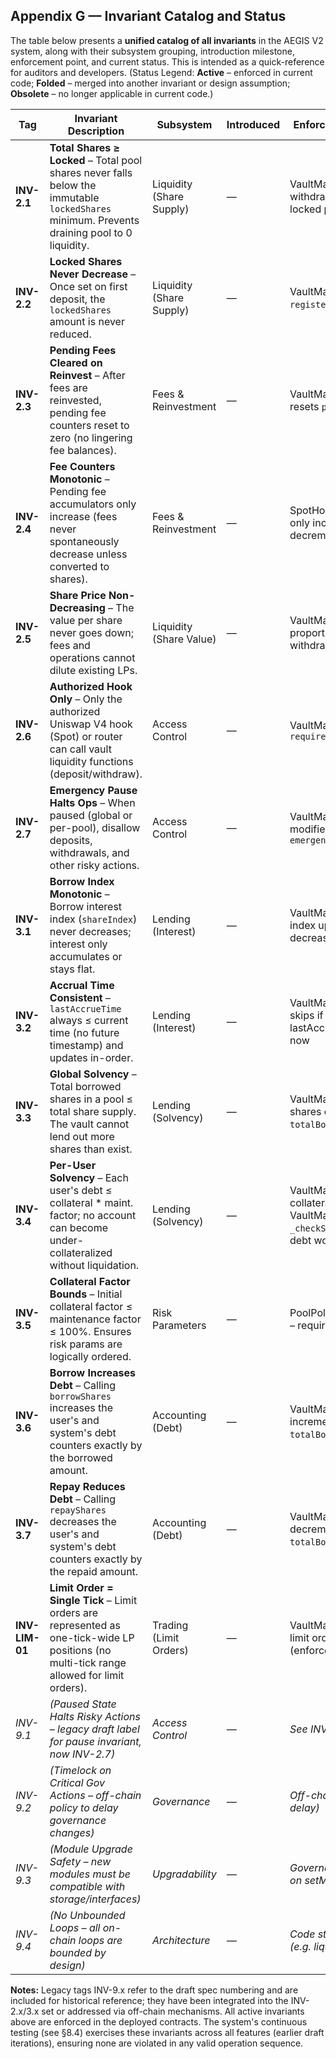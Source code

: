 ## Appendix G — Invariant Catalog and Status

The table below presents a **unified catalog of all invariants** in the AEGIS V2 system, along with their subsystem grouping, introduction milestone, enforcement point, and current status. This is intended as a quick-reference for auditors and developers. (Status Legend: **Active** – enforced in current code; **Folded** – merged into another invariant or design assumption; **Obsolete** – no longer applicable in current code.)

| **Tag**        | **Invariant Description**                                                                                                                    | **Subsystem**            | **Introduced** | **Enforcement Point** (Contract.Function)                                                                                                                                | **Status**        |
| -------------- | -------------------------------------------------------------------------------------------------------------------------------------------- | ------------------------ | -------------- | ------------------------------------------------------------------------------------------------------------------------------------------------------------------------ | ----------------- |
| **INV-2.1**    | **Total Shares ≥ Locked** – Total pool shares never falls below the immutable `lockedShares` minimum. Prevents draining pool to 0 liquidity. | Liquidity (Share Supply) | —              | VaultManagerCore – enforced via withdrawal logic (no user can withdraw locked portion)                                                                                   | **Active**        |
| **INV-2.2**    | **Locked Shares Never Decrease** – Once set on first deposit, the `lockedShares` amount is never reduced.                                    | Liquidity (Share Supply) | —              | VaultManagerCore – `lockedShares` set in `registerPool` (no function to decrease it)                                                                                     | **Active**        |
| **INV-2.3**    | **Pending Fees Cleared on Reinvest** – After fees are reinvested, pending fee counters reset to zero (no lingering fee balances).            | Fees & Reinvestment      | —              | VaultManagerCore.`reinvestFees(pool)` – resets `pendingFees[pool]` to 0 on success                                                                                       | **Active**        |
| **INV-2.4**    | **Fee Counters Monotonic** – Pending fee accumulators only increase (fees never spontaneously decrease unless converted to shares).          | Fees & Reinvestment      | —              | SpotHook / VaultManager – `notifyFees` only increments counters (no decrements)                                                                                          | **Active**        |
| **INV-2.5**    | **Share Price Non-Decreasing** – The value per share never goes down; fees and operations cannot dilute existing LPs.                        | Liquidity (Share Value)  | —              | VaultManagerCore – enforced by proportional mint/burn on reinvest & withdraw (design invariant)                                                                          | **Active**        |
| **INV-2.6**    | **Authorized Hook Only** – Only the authorized Uniswap V4 hook (Spot) or router can call vault liquidity functions (deposit/withdraw).       | Access Control           | —              | VaultManagerCore.`deposit/withdraw` – `require(msg.sender == authorizedHook)`                                                                                            | **Active**        |
| **INV-2.7**    | **Emergency Pause Halts Ops** – When paused (global or per-pool), disallow deposits, withdrawals, and other risky actions.                   | Access Control           | —              | VaultManagerCore – `whenNotPaused` modifiers on functions; Spot – checks `emergencyState`                                                                                | **Active**        |
| **INV-3.1**    | **Borrow Index Monotonic** – Borrow interest index (`shareIndex`) never decreases; interest only accumulates or stays flat.                  | Lending (Interest)       | —              | VaultManagerCore.`accrueInterest` – index updated multiplicatively (non-decreasing)                                                                                      | **Active**        |
| **INV-3.2**    | **Accrual Time Consistent** – `lastAccrueTime` always ≤ current time (no future timestamp) and updates in-order.                             | Lending (Interest)       | —              | VaultManagerCore.`accrueInterest` – skips if `block.timestamp` <= lastAccrueTime; sets lastAccrueTime = now                                                              | **Active**        |
| **INV-3.3**    | **Global Solvency** – Total borrowed shares in a pool ≤ total share supply. The vault cannot lend out more shares than exist.                | Lending (Solvency)       | —              | VaultManagerCore – enforced by burning shares on borrow (maintains `totalBorrowShares <= totalShares`)                                                                   | **Active**        |
| **INV-3.4**    | **Per-User Solvency** – Each user's debt ≤ collateral \* maint. factor; no account can become under-collateralized without liquidation.      | Lending (Solvency)       | —              | VaultManagerCore.`borrowShares` – collateral factor require checks; VaultManagerCore.`withdraw` – `_checkSolvency` on pull-out (reverts if debt would exceed collateral) | **Active**        |
| **INV-3.5**    | **Collateral Factor Bounds** – Initial collateral factor ≤ maintenance factor ≤ 100%. Ensures risk params are logically ordered.             | Risk Parameters          | —              | PoolPolicyManager.`setCollateralFactors` – require initBps <= maintBps <= 10000                                                                                          | **Active**        |
| **INV-3.6**    | **Borrow Increases Debt** – Calling `borrowShares` increases the user's and system's debt counters exactly by the borrowed amount.           | Accounting (Debt)        | —              | VaultManagerCore.`borrowShares` – increments `userVault.borrowShares` and `totalBorrowShares` by `shares`                                                                | **Active**        |
| **INV-3.7**    | **Repay Reduces Debt** – Calling `repayShares` decreases the user's and system's debt counters exactly by the repaid amount.                 | Accounting (Debt)        | —              | VaultManagerCore.`repayShares` – decrements `borrowShares` and `totalBorrowShares` by `shares` repaid                                                                    | **Active**        |
| **INV-LIM-01** | **Limit Order = Single Tick** – Limit orders are represented as one-tick-wide LP positions (no multi-tick range allowed for limit orders).   | Trading (Limit Orders)   | —              | VaultManagerCore.`openLPPosition` – for limit orders, uses `tickLower == tickUpper` (enforced in function params)                                                        | **Active**        |
| *INV-9.1*      | *(Paused State Halts Risky Actions – legacy draft label for pause invariant, now INV-2.7)*                                                   | *Access Control*         | *—*            | *See INV-2.7 (Unified)*                                                                                                                                                  | *Folded*          |
| *INV-9.2*      | *(Timelock on Critical Gov Actions – off-chain policy to delay governance changes)*                                                          | *Governance*             | *—*            | *Off-chain via Timelock contract (48h delay)*                                                                                                                            | *Active (policy)* |
| *INV-9.3*      | *(Module Upgrade Safety – new modules must be compatible with storage/interfaces)*                                                           | *Upgradability*          | *—*            | *Governance review + interface checks on setModule (OZ's `supportsInterface`)*                                                                                           | *Active*          |
| *INV-9.4*      | *(No Unbounded Loops – all on-chain loops are bounded by design)*                                                                            | *Architecture*           | *—*            | *Code structure – no user-iterating loops (e.g. liquidations handled per-user)*                                                                                          | *Active*          |

**Notes:** Legacy tags INV-9.x refer to the draft spec numbering and are included for historical reference; they have been integrated into the INV-2.x/3.x set or addressed via off-chain mechanisms. All active invariants above are enforced in the deployed contracts. The system's continuous testing (see §8.4) exercises these invariants across all features (earlier draft iterations), ensuring none are violated in any valid operation sequence.
